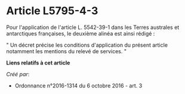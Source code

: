 # Article L5795-4-3

Pour l'application de l'article L. 5542-39-1 dans les Terres australes et antarctiques françaises, le deuxième alinéa est
ainsi rédigé : 

" Un décret précise les conditions d'application du présent article notamment les mentions du relevé de services. "

**Liens relatifs à cet article**

_Créé par_:

  - Ordonnance n°2016-1314 du 6 octobre 2016 - art. 3

